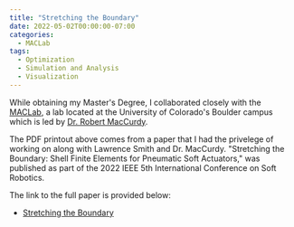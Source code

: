 ```yaml
---
title: "Stretching the Boundary"
date: 2022-05-02T00:00:00-07:00
categories:
  - MACLab
tags:
  - Optimization
  - Simulation and Analysis
  - Visualization
---
```


While obtaining my Master's Degree, I collaborated closely with the [MACLab](https://www.matterassembly.org/), a lab located at the University of Colorado's Boulder campus which is led by [Dr. Robert MacCurdy](https://www.colorado.edu/mechanical/robert-maccurdy).

<object data="https://jacob-haimes.github.io/PDFs/JacobHaimes_Stretching-the-Boundary-Vis.pdf" width="1000" height="1000" type='application/pdf'></object>

The PDF printout above comes from a paper that I had the privelege of working on along with Lawrence Smith and Dr. MacCurdy. "Stretching the Boundary: Shell Finite Elements for Pneumatic Soft Actuators," was published as part of the 2022 IEEE 5th International Conference on Soft Robotics.

The link to the full paper is provided below:
- <a href="https://jacob-haimes.github.io/PDFs/Smith-Haimes-MacCurdy_Shell-Elements_ROBOSOFT.pdf" target="_blank" rel="noreferrer noopener">Stretching the Boundary</a>
